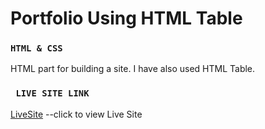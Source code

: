 ﻿# Portfolio Using HTML Table



### `HTML & CSS`

HTML  part for building a site. I have also used HTML Table.
### ` LIVE SITE LINK`
[LiveSite](https://saikat-simple-personal-portfolio-with-html-only.netlify.app/) --click to view Live Site
